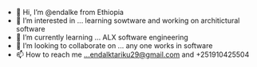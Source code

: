 - 👋 Hi, I’m @endalke from Ethiopia
- 👀 I’m interested in ... learning sowtware and working on architictural software
- 🌱 I’m currently learning ... ALX software engineering
- 💞️ I’m looking to collaborate on ... any one works in software
- 📫 How to reach me ...endalktariku29@gmail.com and +251910425504

<!---
endalke/endalke is a ✨ special ✨ repository because its `README.md` (this file) appears on your GitHub profile.
You can click the Preview link to take a look at your changes.
--->
